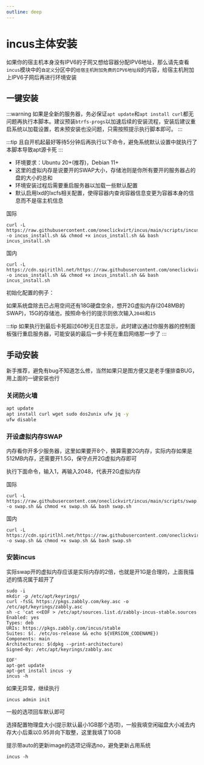 ```yaml
---
outline: deep
---
```


# incus主体安装

如果你的宿主机本身没有IPV6的子网又想给容器分配IPV6地址，那么请先查看```incus```模块中的```自定义```分区中的```给宿主机附加免费的IPV6地址段```的内容，给宿主机附加上IPV6子网后再进行环境安装

## 一键安装

:::warning
如果是全新的服务器，务必保证```apt update```和```apt install curl```都无问题再执行本脚本。建议预装```btrfs-progs```以加速后续的安装流程，安装后建议重启系统以加载设置，若未预安装也没问题，只需按照提示执行脚本即可。
:::

:::tip
且自开机起最好等待5分钟后再执行以下命令，避免系统默认设置中就执行了本脚本导致apt源卡死
:::

- 环境要求：Ubuntu 20+(推荐)，Debian 11+
- 这里的虚拟内存是说要开的SWAP大小，存储池则是你所有要开的服务器占的盘的大小的总和
- 环境安装过程后需要重启服务器以加载一些默认配置
- 默认启用lxd的lxcfs相关配置，使得容器内查询容器信息变更为容器本身的信息而不是宿主机信息

国际

```shell
curl -L https://raw.githubusercontent.com/oneclickvirt/incus/main/scripts/incus_install.sh -o incus_install.sh && chmod +x incus_install.sh && bash incus_install.sh
```

国内

```shell
curl -L https://cdn.spiritlhl.net/https://raw.githubusercontent.com/oneclickvirt/incus/main/scripts/incus_install.sh -o incus_install.sh && chmod +x incus_install.sh && bash incus_install.sh
```

初始化配置的例子：

如果系统盘除去已占用空间还有18G硬盘空余，想开2G虚拟内存(2048MB的SWAP)，15G的存储池，按照命令行的提示则依次输入```2048```和```15```

:::tip
如果执行到最后卡死超过60秒无日志显示，此时建议通过你服务器的控制面板强行重启服务器，可能安装的最后一步卡死在重启网络那一步了
:::

## 手动安装

新手推荐，避免有bug不知道怎么修，当然如果只是图方便又是老手懂排查BUG，用上面的一键安装也行

### 关闭防火墙

```bash
apt update
apt install curl wget sudo dos2unix ufw jq -y
ufw disable
```

### 开设虚拟内存SWAP

内存看你开多少服务器，这里如果要开8个，换算需要2G内存，实际内存如果是512MB内存，还需要开1.5G，保守点开2G虚拟内存即可

执行下面命令，输入1，再输入2048，代表开2G虚拟内存

国际

```shell
curl -L https://raw.githubusercontent.com/oneclickvirt/incus/main/scripts/swap.sh -o swap.sh && chmod +x swap.sh && bash swap.sh
```

国内

```shell
curl -L https://cdn.spiritlhl.net/https://raw.githubusercontent.com/oneclickvirt/incus/main/scripts/swap.sh -o swap.sh && chmod +x swap.sh && bash swap.sh
```

### 安装incus

实际swap开的虚拟内存应该是实际内存的2倍，也就是开1G是合理的，上面我描述的情况属于超开了

```
sudo -i
mkdir -p /etc/apt/keyrings/
curl -fsSL https://pkgs.zabbly.com/key.asc -o /etc/apt/keyrings/zabbly.asc
sh -c 'cat <<EOF > /etc/apt/sources.list.d/zabbly-incus-stable.sources
Enabled: yes
Types: deb
URIs: https://pkgs.zabbly.com/incus/stable
Suites: $(. /etc/os-release && echo ${VERSION_CODENAME})
Components: main
Architectures: $(dpkg --print-architecture)
Signed-By: /etc/apt/keyrings/zabbly.asc

EOF'
apt-get update
apt-get install incus -y
incus -h
```

如果无异常，继续执行

```
incus admin init
```

一般的选项回车默认即可

选择配置物理盘大小(提示默认最小1GB那个选项)，一般我填空闲磁盘大小减去内存大小后乘以0.95并向下取整，这里我填了10GB

提示带auto的更新image的选项记得选no，避免更新占用系统

```
incus -h
```
